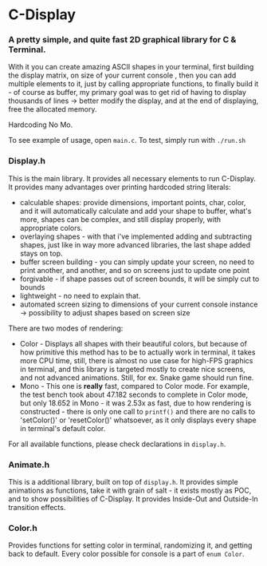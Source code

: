 # C-Display

### A pretty simple, and quite fast 2D graphical library for C & Terminal.

With it you can create amazing ASCII shapes in 
your terminal, first building the display matrix, on size of your current console
, then you can add multiple elements to it, just by calling appropriate functions, 
to finally build it - of course as buffer, my primary goal was to get rid of 
having to display thousands of lines -> better modify the display, 
and at the end of displaying, free the allocated memory.

Hardcoding No Mo.

To see example of usage, open `main.c`.
To test, simply run with `./run.sh`

### Display.h
This is the main library. It provides all necessary elements to run C-Display.
It provides many advantages over printing hardcoded string literals:

- calculable shapes: provide dimensions, important points, char, color, and it 
will automatically calculate and add your shape to buffer, what's more, shapes
can be complex, and still display properly, with appropriate colors. 
- overlaying shapes - with that i've implemented adding and subtracting shapes, 
just like in way more advanced libraries, the last shape added stays on top.
- buffer screen building - you can simply update your screen, no need to print
another, and another, and so on screens just to update one point
- forgivable - if shape passes out of screen bounds, it will be simply cut to
bounds
- lightweight - no need to explain that.
- automated screen sizing to dimensions of your current console instance -> 
possibility to adjust shapes based on screen size

There are two modes of rendering:
- Color - Displays all shapes with their beautiful colors, but because of how
primitive this method has to be to actually work in terminal, it takes more CPU
time, still, there is almost no use case for high-FPS graphics in terminal, 
and this library is targeted mostly to create nice screens, and not advanced 
animations. Still, for ex. Snake game should run fine.
- Mono - This one is <b>really</b> fast, compared to Color mode. For example, the
test bench took about 47.182 seconds to complete in Color mode, but only 18.652
in Mono - it was 2.53x as fast, due to how rendering is constructed - there is 
only one call to `printf()` and there are no calls to 'setColor()' or 
'resetColor()' whatsoever, as it only displays every shape in terminal's default
 color.

For all available functions, please check declarations in `display.h`.

### Animate.h
This is a additional library, built on top of `display.h`. It provides simple 
animations as functions, take it with grain of salt - it exists mostly as POC, 
and to show possibilities of C-Display. It provides Inside-Out and Outside-In 
transition effects.

### Color.h
Provides functions for setting color in terminal, randomizing it, and getting 
back to default. Every color possible for console is a part of `enum Color`.